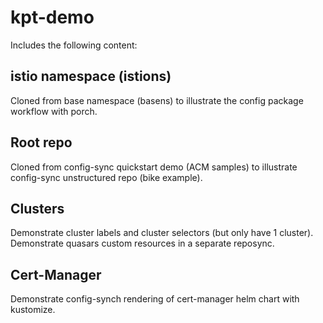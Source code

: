 # kpt-demo

Includes the following content:

## istio namespace (istions)

Cloned from base namespace (basens) to illustrate the config package workflow with porch.

## Root repo

Cloned from config-sync quickstart demo (ACM samples) to illustrate config-sync unstructured repo (bike example).

## Clusters

Demonstrate cluster labels and cluster selectors (but only have 1 cluster).
Demonstrate quasars custom resources in a separate reposync.

## Cert-Manager

Demonstrate config-synch rendering of cert-manager helm chart with kustomize.
